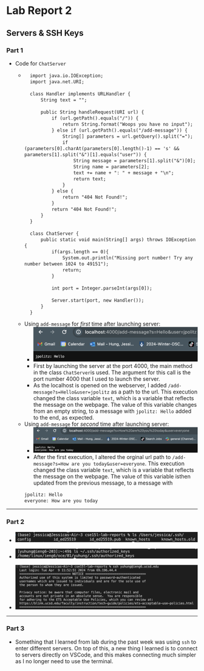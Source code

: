 # Lab Report 2
## Servers & SSH Keys

### Part 1
- Code for `ChatServer`
    - ```
        import java.io.IOException;
        import java.net.URI;

        class Handler implements URLHandler {
            String text = "";

            public String handleRequest(URI url) {
                if (url.getPath().equals("/")) {
                    return String.format("Woops you have no input");
                } else if (url.getPath().equals("/add-message")) {
                    String[] parameters = url.getQuery().split("=");
                    if (parameters[0].charAt(parameters[0].length()-1) == 's' && parameters[1].split("&")[1].equals("user")) {
                        String message = parameters[1].split("&")[0];
                        String name = parameters[2];
                        text += name + ": " + message + "\n";
                        return text;
                    }
                } else {
                    return "404 Not Found!";
                }
                return "404 Not Found!";
            }
        }

        class ChatServer {
            public static void main(String[] args) throws IOException {
                if(args.length == 0){
                    System.out.println("Missing port number! Try any number between 1024 to 49151");
                    return;
                }

                int port = Integer.parseInt(args[0]);

                Server.start(port, new Handler());
            }
        }
        ```
    - Using `add-message` for *first* time after launching server:
        - ![/add-message?s=Hello&user=jpolitz](assets/sc1.png)
        - First by launching the server at the port 4000, the main method in the class `ChatServer`is used. The argument for this call is the port number 4000 that I used to launch the server.
        - As the localhost is opened on the webserver, I added `/add-message?s=Hello&user=jpolitz` as a path to the url. This execution changed the class variable `text`, which is a variable that reflects the message on the webpage. The value of this variable changes from an empty string, to a message with `jpolitz: Hello` added to the end, as expected.
    - Using `add-message` for *second* time after launching server:
        - ![/add-message?s=How are you today&user=everyone](assets/sc2.png)
        - After the first execution, I altered the orginal url path to `/add-message?s=How are you today&user=everyone`. This execution changed the class variable `text`, which is a variable that reflects the message on the webpage. The value of this variable isthen updated from the previous message, to a message with 
        ```
        jpolitz: Hello
        everyone: How are you today
        ```

---
### Part 2
- ![1](assets/ssh_pri.png)

- ![2](assets/server_key_loc.png)

- ![3](assets/login.png)
---
### Part 3
- Something that I learned from lab during the past week was using `ssh` to enter different servers. On top of this, a new thing I learned is to connect to servers directly on VSCode, and this makes connecting much simpler as I no longer need to use the terminal.